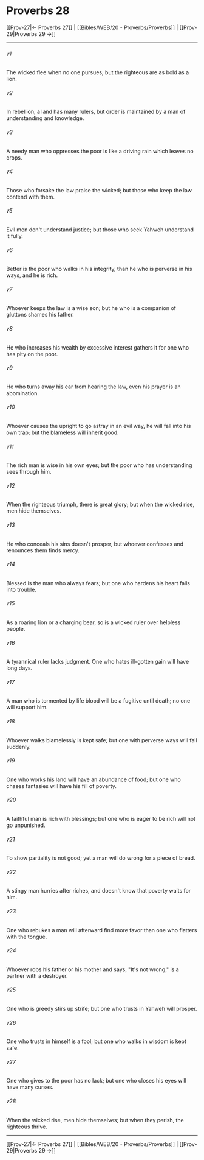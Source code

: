 # Proverbs 28

[[Prov-27|← Proverbs 27]] | [[Bibles/WEB/20 - Proverbs/Proverbs]] | [[Prov-29|Proverbs 29 →]]
***



###### v1 
The wicked flee when no one pursues; but the righteous are as bold as a lion. 

###### v2 
In rebellion, a land has many rulers, but order is maintained by a man of understanding and knowledge. 

###### v3 
A needy man who oppresses the poor is like a driving rain which leaves no crops. 

###### v4 
Those who forsake the law praise the wicked; but those who keep the law contend with them. 

###### v5 
Evil men don't understand justice; but those who seek Yahweh understand it fully. 

###### v6 
Better is the poor who walks in his integrity, than he who is perverse in his ways, and he is rich. 

###### v7 
Whoever keeps the law is a wise son; but he who is a companion of gluttons shames his father. 

###### v8 
He who increases his wealth by excessive interest gathers it for one who has pity on the poor. 

###### v9 
He who turns away his ear from hearing the law, even his prayer is an abomination. 

###### v10 
Whoever causes the upright to go astray in an evil way, he will fall into his own trap; but the blameless will inherit good. 

###### v11 
The rich man is wise in his own eyes; but the poor who has understanding sees through him. 

###### v12 
When the righteous triumph, there is great glory; but when the wicked rise, men hide themselves. 

###### v13 
He who conceals his sins doesn't prosper, but whoever confesses and renounces them finds mercy. 

###### v14 
Blessed is the man who always fears; but one who hardens his heart falls into trouble. 

###### v15 
As a roaring lion or a charging bear, so is a wicked ruler over helpless people. 

###### v16 
A tyrannical ruler lacks judgment. One who hates ill-gotten gain will have long days. 

###### v17 
A man who is tormented by life blood will be a fugitive until death; no one will support him. 

###### v18 
Whoever walks blamelessly is kept safe; but one with perverse ways will fall suddenly. 

###### v19 
One who works his land will have an abundance of food; but one who chases fantasies will have his fill of poverty. 

###### v20 
A faithful man is rich with blessings; but one who is eager to be rich will not go unpunished. 

###### v21 
To show partiality is not good; yet a man will do wrong for a piece of bread. 

###### v22 
A stingy man hurries after riches, and doesn't know that poverty waits for him. 

###### v23 
One who rebukes a man will afterward find more favor than one who flatters with the tongue. 

###### v24 
Whoever robs his father or his mother and says, "It's not wrong," is a partner with a destroyer. 

###### v25 
One who is greedy stirs up strife; but one who trusts in Yahweh will prosper. 

###### v26 
One who trusts in himself is a fool; but one who walks in wisdom is kept safe. 

###### v27 
One who gives to the poor has no lack; but one who closes his eyes will have many curses. 

###### v28 
When the wicked rise, men hide themselves; but when they perish, the righteous thrive.

***
[[Prov-27|← Proverbs 27]] | [[Bibles/WEB/20 - Proverbs/Proverbs]] | [[Prov-29|Proverbs 29 →]]
